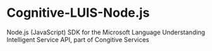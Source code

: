 # Cognitive-LUIS-Node.js
Node.js (JavaScript) SDK for the Microsoft Language Understanding Intelligent Service API, part of Congitive Services
